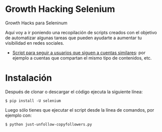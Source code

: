 # Growth Hacking Selenium
Growth Hacks para Seleninum

Aquí voy a ir poniendo una recopilación de scripts creados con el objetivo de automatizar algunas tareas que pueden ayudarte a aumentar tu visibilidad en redes sociales.

* [Script para seguir a usuarios que siguen a cuentas similares](https://github.com/hhkaos/growth-hacking-selenium/tree/master/twitter/copy-followers): por ejemplo a cuentas que compartan el mismo tipo de contenidos, etc.

# Instalación

Después de clonar o descargar el código ejecuta la siguiente línea:

``` $ pip install -U selenium ```

Luego sólo tienes que ejecutar el script desde la línea de comandos, por ejemplo con:

``` $ python just-unfollow-copyfollowers.py ```
